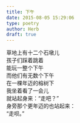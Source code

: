 ```yaml
---  
title: 下午  
date: 2015-08-05 15:29:06  
type: poetry  
author: Herb  
draft: true
---  
```

草地上有十二个石墩儿  
孩子们踩着跳着  
能玩一整个下午  
而他们有无数个下午    
在一棵年迈的榕树下  
我坐着看了一会儿  
就站起身来：“走吧？”  
身旁那个更年迈的也站起来：  
“走呗。”
